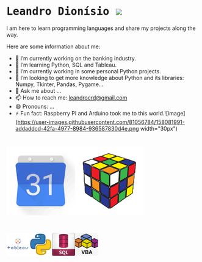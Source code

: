 # <samp>Leandro Dionísio </samp><img src="https://github.com/mupezzuol/mupezzuol/blob/master/assets/mario_hello_big.gif" width="30px">

I am here to learn programming languages and share my projects along the way.

Here are some information about me:

- 🔭 I’m currently working on the banking industry.
- 🌱 I’m learning Python, SQL and Tableau.
- 👯 I’m currently working in some personal Python projects.
- 🤔 I’m looking to get more knowledge about Python and its libraries: Numpy, Tkinter, Pandas, Pygame...    
- 💬 Ask me about ...
- 📫 How to reach me: leandrocrd@gmail.com
- 😄 Pronouns: ...
- ⚡ Fun fact: Raspberry PI and Arduino took me to this world.![image](https://user-images.githubusercontent.com/81056784/158081991-addaddcd-42fa-4977-8984-936587830d4e.png width="30px")


<h1 align="left"><p align="left"> <img width="180" height="180" src="Images/ezgif.com-gif-maker180180c.gif" "title"><img width="180" height="180" src="Images/ezgif.com-gif-maker180180.gif"></h1>

<h1 align="left"><p align="left"> <img width="60" height="60" src="Images/tableau1.png"><img width="60" height="60" src="Images/python1.png""><img width="60" height="60" src="Images/sql1.png""><img width="60" height="60" src="Images/vba1.png""></h1>
